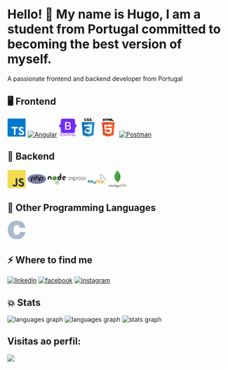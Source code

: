<h1>Hello! 👋 My name is Hugo, I am a student from Portugal committed to becoming the best version of myself.</h1>
<p>A passionate frontend and backend developer from Portugal</p>
<!-- Frontend Section -->
<h2> 🖥️ Frontend </h2>

<p>
  <a target="_blank" href="https://www.typescriptlang.org/"><img src="https://raw.githubusercontent.com/devicons/devicon/master/icons/typescript/typescript-original.svg" alt="TypeScript" width="42" height="42" /></a>
  <a target="_blank" href="https://angular.io/"><img src="https://angular.io/assets/images/logos/angular/angular.svg" alt="Angular" width="42" height="42" /></a>
  <a target="_blank" href="https://getbootstrap.com/"><img src="https://raw.githubusercontent.com/devicons/devicon/master/icons/bootstrap/bootstrap-plain-wordmark.svg" alt="Bootstrap" width="42" height="42" /></a>
  <a target="_blank" href="https://developer.mozilla.org/en-US/docs/Web/CSS"><img src="https://raw.githubusercontent.com/devicons/devicon/master/icons/css3/css3-original-wordmark.svg" alt="CSS3" width="42" height="42" /></a>
  <a target="_blank" href="https://developer.mozilla.org/en-US/docs/Web/HTML"><img src="https://raw.githubusercontent.com/devicons/devicon/master/icons/html5/html5-original-wordmark.svg" alt="HTML5" width="42" height="42" /></a>
  <a target="_blank" href="https://www.postman.com/"><img src="https://www.vectorlogo.zone/logos/getpostman/getpostman-icon.svg" alt="Postman" width="42" height="42" /></a>
</p>

<!-- Backend Section -->
<h2>💾 Backend</h2>
<p>
  <a target="_blank" href="https://developer.mozilla.org/en-US/docs/Web/JavaScript"><img src="https://raw.githubusercontent.com/devicons/devicon/master/icons/javascript/javascript-original.svg" alt="JavaScript" width="42" height="42" /></a>
  <a target="_blank" href="https://www.php.net/"><img src="https://raw.githubusercontent.com/devicons/devicon/master/icons/php/php-original.svg" alt="PHP" width="42" height="42" /></a>
  <a target="_blank" href="https://nodejs.org/"><img src="https://raw.githubusercontent.com/devicons/devicon/master/icons/nodejs/nodejs-original-wordmark.svg" alt="Node.js" width="42" height="42" /></a>
  <a target="_blank" href="https://expressjs.com/"><img src="https://raw.githubusercontent.com/devicons/devicon/master/icons/express/express-original-wordmark.svg" alt="Express.js" width="42" height="42" /></a>
  <a target="_blank" href="https://www.mysql.com/"><img src="https://raw.githubusercontent.com/devicons/devicon/master/icons/mysql/mysql-original-wordmark.svg" alt="MySQL" width="42" height="42" /></a>
  <a target="_blank" href="https://www.mongodb.com/"><img src="https://raw.githubusercontent.com/devicons/devicon/master/icons/mongodb/mongodb-original-wordmark.svg" alt="MongoDB" width="42" height="42" /></a>
</p>

<!-- Other Programming Languages -->
<h2>🧠 Other Programming Languages</h2>
<p>
  <a target="_blank" href="https://en.wikipedia.org/wiki/C_(programming_language)"><img src="https://raw.githubusercontent.com/devicons/devicon/master/icons/c/c-original.svg" alt="C" width="42" height="42" /></a>
</p>


</p>
<h2>⚡️ Where to find me</h2>
<p><a target="_blank" href="https://www.linkedin.com/in/hugo-martins-75058b2ba" style="display: inline-block;"><img src="https://img.shields.io/badge/linkedin-logo?style=for-the-badge&logo=linkedin&logoColor=white&color=%230a77b6" alt="linkedin" /></a>
<a target="_blank" href="https://www.facebook.com/hugo.martins.35728466" style="display: inline-block;"><img src="https://img.shields.io/badge/facebook-logo?style=for-the-badge&logo=facebook&logoColor=white&color=%230866ff" alt="facebook" /></a>
<a target="_blank" href="https://www.instagram.com/hugo.martins23" style="display: inline-block;"><img src="https://img.shields.io/badge/instagram-logo?style=for-the-badge&logo=instagram&logoColor=white&color=%23F35369" alt="instagram" /></a></p>

<h2>💥 Stats</h2>
<div align="left">
  <img src="https://github-readme-stats.vercel.app/api?username=HugoMartins2001&theme=gotham&show_icons=true&hide_border=false&count_private=true" height="130" alt="languages graph" />
  <img src="https://github-readme-streak-stats.herokuapp.com/?user=HugoMartins2001&theme=gotham&hide_border=false" height="130" alt="languages graph" />
  <img src="https://github-readme-stats.vercel.app/api/top-langs/?username=HugoMartins2001&theme=gotham&show_icons=true&hide_border=false&layout=compact" height="130" alt="stats graph" />
</div>
 
<h2 align="left">Visitas ao perfil:</h2>
<div align="left">
  <img src="https://profile-counter.glitch.me/HugoMartins2001/count.svg?"  />
</div>
